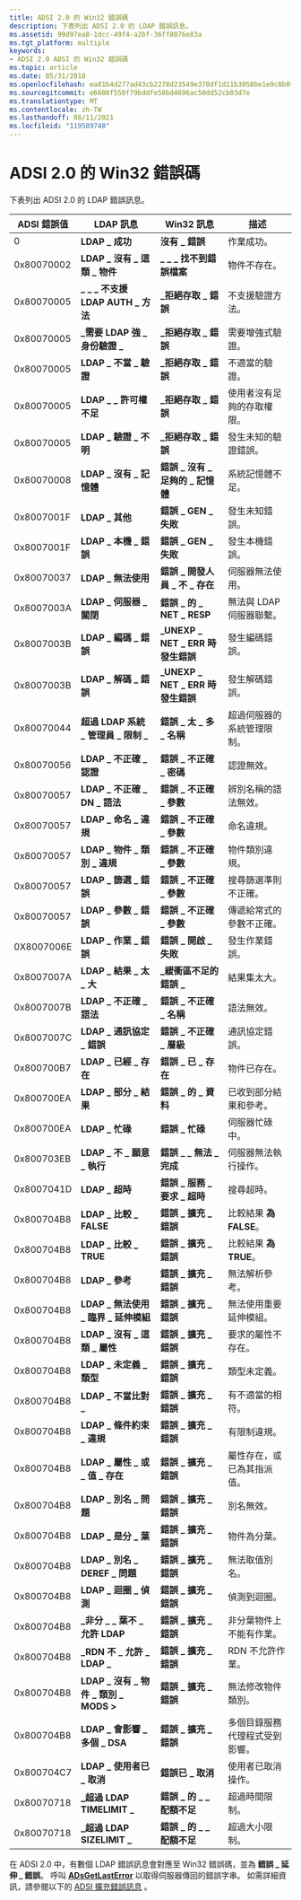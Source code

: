 ```yaml
---
title: ADSI 2.0 的 Win32 錯誤碼
description: 下表列出 ADSI 2.0 的 LDAP 錯誤訊息。
ms.assetid: 99d97ea8-1dcc-49f4-a2bf-36ff8076e83a
ms.tgt_platform: multiple
keywords:
- ADSI 2.0 ADSI 的 Win32 錯誤碼
ms.topic: article
ms.date: 05/31/2018
ms.openlocfilehash: ea81b4d277ad43cb2278d23549e370df1d11b3058be1e9c8b0f8b9329eabe26e
ms.sourcegitcommit: e6600f550f79bddfe58bd4696ac50dd52cb03d7e
ms.translationtype: MT
ms.contentlocale: zh-TW
ms.lasthandoff: 08/11/2021
ms.locfileid: "119589748"
---
```

# <a name="win32-error-codes-for-adsi-20"></a>ADSI 2.0 的 Win32 錯誤碼

下表列出 ADSI 2.0 的 LDAP 錯誤訊息。



| ADSI 錯誤值 | LDAP 訊息                           | Win32 訊息                        | 描述                                          |
|------------------|----------------------------------------|--------------------------------------|------------------------------------------------------|
| 0                | **LDAP \_ 成功**                      | **沒有 \_ 錯誤**                        | 作業成功。                                 |
| 0x80070002       | **LDAP \_ 沒有 \_ 這類 \_ 物件**             | **\_ \_ \_ 找不到錯誤檔案**          | 物件不存在。                               |
| 0x80070005       | **\_ \_ \_ 不支援 LDAP AUTH \_ 方法** | **\_拒絕存取 \_ 錯誤**            | 不支援驗證方法。                 |
| 0x80070005       | **\_需要 LDAP 強 \_ 身份驗證 \_**       | **\_拒絕存取 \_ 錯誤**            | 需要增強式驗證。                      |
| 0x80070005       | **LDAP \_ 不當 \_ 驗證**          | **\_拒絕存取 \_ 錯誤**            | 不適當的驗證。                        |
| 0x80070005       | **LDAP \_ \_ 許可權不足**         | **\_拒絕存取 \_ 錯誤**            | 使用者沒有足夠的存取權限。                 |
| 0x80070005       | **LDAP \_ 驗證 \_ 不明**                | **\_拒絕存取 \_ 錯誤**            | 發生未知的驗證錯誤。               |
| 0x80070008       | **LDAP \_ 沒有 \_ 記憶體**                   | **錯誤 \_ 沒有 \_ 足夠的 \_ 記憶體**       | 系統記憶體不足。                             |
| 0x8007001F       | **LDAP \_ 其他**                        | **錯誤 \_ GEN \_ 失敗**              | 發生未知錯誤。                              |
| 0x8007001F       | **LDAP \_ 本機 \_ 錯誤**                 | **錯誤 \_ GEN \_ 失敗**              | 發生本機錯誤。                                |
| 0x80070037       | **LDAP \_ 無法使用**                  | **錯誤 \_ 開發人員 \_ 不 \_ 存在**           | 伺服器無法使用。                             |
| 0x8007003A       | **LDAP \_ 伺服器 \_ 關閉**                 | **錯誤 \_ 的 \_ NET \_ RESP**            | 無法與 LDAP 伺服器聯繫。                      |
| 0x8007003B       | **LDAP \_ 編碼 \_ 錯誤**              | **\_UNEXP \_ NET \_ ERR 時發生錯誤**           | 發生編碼錯誤。                             |
| 0x8007003B       | **LDAP \_ 解碼 \_ 錯誤**              | **\_UNEXP \_ NET \_ ERR 時發生錯誤**           | 發生解碼錯誤。                             |
| 0x80070044       | **超過 LDAP 系統 \_ 管理員 \_ 限制 \_**       | **錯誤 \_ 太 \_ 多 \_ 名稱**          | 超過伺服器的系統管理限制。         |
| 0x80070056       | **LDAP \_ 不正確 \_ 認證**         | **錯誤 \_ 不正確 \_ 密碼**         | 認證無效。                                |
| 0x80070057       | **LDAP \_ 不正確 \_ DN \_ 語法**          | **錯誤 \_ 不正確 \_ 參數**        | 辨別名稱的語法無效。     |
| 0x80070057       | **LDAP \_ 命名 \_ 違規**            | **錯誤 \_ 不正確 \_ 參數**        | 命名違規。                                    |
| 0x80070057       | **LDAP \_ 物件 \_ 類別 \_ 違規**     | **錯誤 \_ 不正確 \_ 參數**        | 物件類別違規。                              |
| 0x80070057       | **LDAP \_ 篩選 \_ 錯誤**                | **錯誤 \_ 不正確 \_ 參數**        | 搜尋篩選準則不正確。                                |
| 0x80070057       | **LDAP \_ 參數 \_ 錯誤**                 | **錯誤 \_ 不正確 \_ 參數**        | 傳遞給常式的參數不正確。               |
| 0X8007006E       | **LDAP \_ 作業 \_ 錯誤**            | **錯誤 \_ 開啟 \_ 失敗**              | 發生作業錯誤。                            |
| 0x8007007A       | **LDAP \_ 結果 \_ 太 \_ 大**          | **\_緩衝區不足的錯誤 \_**      | 結果集太大。                            |
| 0x8007007B       | **LDAP \_ 不正確 \_ 語法**              | **錯誤 \_ 不正確 \_ 名稱**             | 語法無效。                                    |
| 0x8007007C       | **LDAP \_ 通訊協定 \_ 錯誤**              | **錯誤 \_ 不正確 \_ 層級**            | 通訊協定錯誤。                                      |
| 0x800700B7       | **LDAP \_ 已經 \_ 存在**              | **錯誤 \_ 已 \_ 存在**           | 物件已存在。                               |
| 0x800700EA       | **LDAP \_ 部分 \_ 結果**             | **錯誤 \_ 的 \_ 資料**                | 已收到部分結果和參考。              |
| 0x800700EA       | **LDAP \_ 忙碌**                         | **錯誤 \_ 忙碌**                      | 伺服器忙碌中。                                      |
| 0x800703EB       | **LDAP \_ 不 \_ 願意 \_ 執行**       | **錯誤 \_ \_ 無法 \_ 完成**        | 伺服器無法執行操作。                     |
| 0x8007041D       | **LDAP \_ 超時**                      | **錯誤 \_ 服務 \_ 要求 \_ 超時** | 搜尋超時。                                    |
| 0x800704B8       | **LDAP \_ 比較 \_ FALSE**               | **錯誤 \_ 擴充 \_ 錯誤**           | 比較結果 **為 FALSE**。                           |
| 0x800704B8       | **LDAP \_ 比較 \_ TRUE**                | **錯誤 \_ 擴充 \_ 錯誤**           | 比較結果 **為 TRUE**。                            |
| 0x800704B8       | **LDAP \_ 參考**                     | **錯誤 \_ 擴充 \_ 錯誤**           | 無法解析參考。                             |
| 0x800704B8       | **LDAP \_ 無法使用 \_ 臨界 \_ 延伸模組** | **錯誤 \_ 擴充 \_ 錯誤**           | 無法使用重要延伸模組。                   |
| 0x800704B8       | **LDAP \_ 沒有 \_ 這類 \_ 屬性**          | **錯誤 \_ 擴充 \_ 錯誤**           | 要求的屬性不存在。                  |
| 0x800704B8       | **LDAP \_ 未定義 \_ 類型**              | **錯誤 \_ 擴充 \_ 錯誤**           | 類型未定義。                                 |
| 0x800704B8       | **LDAP \_ 不當比對 \_**      | **錯誤 \_ 擴充 \_ 錯誤**           | 有不適當的相符。                 |
| 0x800704B8       | **LDAP \_ 條件約束 \_ 違規**        | **錯誤 \_ 擴充 \_ 錯誤**           | 有限制違規。                     |
| 0x800704B8       | **LDAP \_ 屬性 \_ 或 \_ 值 \_ 存在** | **錯誤 \_ 擴充 \_ 錯誤**           | 屬性存在，或已為其指派值。 |
| 0x800704B8       | **LDAP \_ 別名 \_ 問題**               | **錯誤 \_ 擴充 \_ 錯誤**           | 別名無效。                                  |
| 0x800704B8       | **LDAP \_ 是分 \_ 葉**                     | **錯誤 \_ 擴充 \_ 錯誤**           | 物件為分葉。                                    |
| 0x800704B8       | **LDAP \_ 別名 \_ DEREF \_ 問題**        | **錯誤 \_ 擴充 \_ 錯誤**           | 無法取值別名。                        |
| 0x800704B8       | **LDAP \_ 迴圈 \_ 偵測**                 | **錯誤 \_ 擴充 \_ 錯誤**           | 偵測到迴圈。                                   |
| 0x800704B8       | **\_非分 \_ \_ 葉不 \_ 允許 LDAP**    | **錯誤 \_ 擴充 \_ 錯誤**           | 非分葉物件上不能有作業。       |
| 0x800704B8       | **\_RDN 不 \_ 允許 \_ LDAP \_**        | **錯誤 \_ 擴充 \_ 錯誤**           | RDN 不允許作業。                     |
| 0x800704B8       | **LDAP \_ 沒有 \_ 物件 \_ 類別 \_ MODS >**      | **錯誤 \_ 擴充 \_ 錯誤**           | 無法修改物件類別。                          |
| 0x800704B8       | **LDAP \_ 會影響 \_ 多個 \_ DSA**      | **錯誤 \_ 擴充 \_ 錯誤**           | 多個目錄服務代理程式受到影響。      |
| 0x800704C7       | **LDAP \_ 使用者已 \_ 取消**              | **錯誤已 \_ 取消**                 | 使用者已取消操作。                     |
| 0x80070718       | **\_超過 LDAP TIMELIMIT \_**          | **錯誤 \_ 的 \_ \_ 配額不足**        | 超過時間限制。                                 |
| 0x80070718       | **\_超過 LDAP SIZELIMIT \_**          | **錯誤 \_ 的 \_ \_ 配額不足**        | 超過大小限制。                                 |



 

在 ADSI 2.0 中，有數個 LDAP 錯誤訊息會對應至 Win32 錯誤碼，並為 **錯誤 \_ 延伸 \_ 錯誤**。 呼叫 [**ADsGetLastError**](/windows/desktop/api/Adshlp/nf-adshlp-adsgetlasterror) 以取得伺服器傳回的錯誤字串。 如需詳細資訊，請參閱以下的 [ADSI 擴充錯誤訊息](adsi-extended-error-messages.md) 。

 

 




